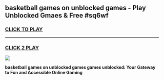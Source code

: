 
## basketball games on unblocked games - Play Unblocked Gmaes & Free #sq6wf
<h3>
<a href="https://news.freeplayer.one?title=basketball_games_on_unblocked_games&ref=03M">CLICK TO PLAY</a></h3>
<hr>

<h3>
<a href="https://news.freeplayer.one?title=basketball_games_on_unblocked_games&ref=03M">CLICK 2 PLAY</a>
  
</h3>

<a href="https://news.freeplayer.one?title=basketball_games_on_unblocked_games&ref=03M"><img src="https://clearcache.store/games.png"></a>


**basketball games on unblocked games games unblocked: Your Gateway to Fun and Accessible Online Gaming**
